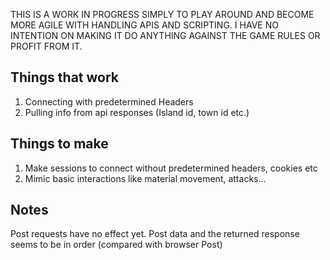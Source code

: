 THIS IS A WORK IN PROGRESS SIMPLY TO PLAY AROUND AND BECOME MORE AGILE WITH HANDLING APIS AND SCRIPTING.
I HAVE NO INTENTION ON MAKING IT DO ANYTHING AGAINST THE GAME RULES OR PROFIT FROM IT.


Things that work
--------------------
1. Connecting with predetermined Headers
2. Pulling info from api responses (Island id, town id etc.)

Things to make
-------------------
1. Make sessions to connect without predetermined headers, cookies etc
2. Mimic basic interactions like material movement, attacks...



Notes
-------------------
Post requests have no effect yet. Post data and the returned response seems to be in order (compared with browser Post)
